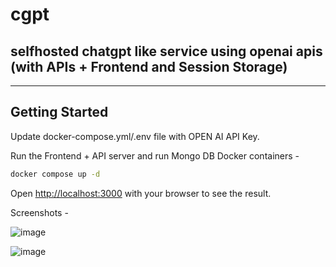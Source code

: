 # cgpt 

## selfhosted chatgpt like service using openai apis (with APIs + Frontend and Session Storage) 

---

## Getting Started

Update docker-compose.yml/.env file with OPEN AI API Key.

Run the Frontend + API server and run Mongo DB Docker containers -


```bash
docker compose up -d
```

Open [http://localhost:3000](http://localhost:3000) with your browser to see the result.

Screenshots -

![image](https://user-images.githubusercontent.com/8670239/216848244-dfba2cb7-2850-43f2-8b67-3e8384955df0.png)

![image](https://user-images.githubusercontent.com/8670239/216848407-6a2b4b7c-7afd-42f0-b5d1-6fc95544b5b4.png)
